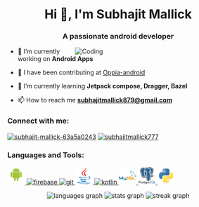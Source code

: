 <h1 align="center">Hi 👋, I'm Subhajit Mallick</h1>
<h3 align="center">A passionate android developer</h3>
<img align="right" alt="Coding" width="350" src="https://verisoft.ai/wp-content/uploads/2022/05/programmer-animation.gif">


- 🔭 I’m currently working on **Android Apps**

- 👯 I have been contributing at [Oppia-android](https://github.com/oppia/oppia-android)

- 🌱 I’m currently learning **Jetpack compose, Dragger, Bazel**

- 📫 How to reach me **subhajitmallick879@gmail.com**

<h3 align="left">Connect with me:</h3>
<p align="left">
<a href="https://linkedin.com/in/subhajit-mallick-63a5a0243" target="blank"><img align="center" src="https://raw.githubusercontent.com/rahuldkjain/github-profile-readme-generator/master/src/images/icons/Social/linked-in-alt.svg" alt="subhajit-mallick-63a5a0243" height="30" width="40" /></a>
<a href="https://www.leetcode.com/subhajitmallick777" target="blank"><img align="center" src="https://raw.githubusercontent.com/rahuldkjain/github-profile-readme-generator/master/src/images/icons/Social/leet-code.svg" alt="subhajitmallick777" height="30" width="40" /></a>
</p>

<h3 align="left">Languages and Tools:</h3>
<p align="left"> <a href="https://developer.android.com" target="_blank" rel="noreferrer"> <img src="https://raw.githubusercontent.com/devicons/devicon/master/icons/android/android-original-wordmark.svg" alt="android" width="40" height="40"/> </a> <a href="https://firebase.google.com/" target="_blank" rel="noreferrer"> <img src="https://www.vectorlogo.zone/logos/firebase/firebase-icon.svg" alt="firebase" width="40" height="40"/> </a> <a href="https://git-scm.com/" target="_blank" rel="noreferrer"> <img src="https://www.vectorlogo.zone/logos/git-scm/git-scm-icon.svg" alt="git" width="40" height="40"/> </a> <a href="https://www.java.com" target="_blank" rel="noreferrer"> <img src="https://raw.githubusercontent.com/devicons/devicon/master/icons/java/java-original.svg" alt="java" width="40" height="40"/> </a> <a href="https://kotlinlang.org" target="_blank" rel="noreferrer"> <img src="https://www.vectorlogo.zone/logos/kotlinlang/kotlinlang-icon.svg" alt="kotlin" width="40" height="40"/> </a> <a href="https://www.mysql.com/" target="_blank" rel="noreferrer"> <img src="https://raw.githubusercontent.com/devicons/devicon/master/icons/mysql/mysql-original-wordmark.svg" alt="mysql" width="40" height="40"/> </a> <a href="https://www.postgresql.org" target="_blank" rel="noreferrer"> <img src="https://raw.githubusercontent.com/devicons/devicon/master/icons/postgresql/postgresql-original-wordmark.svg" alt="postgresql" width="40" height="40"/> </a> <a href="https://www.python.org" target="_blank" rel="noreferrer"> <img src="https://raw.githubusercontent.com/devicons/devicon/master/icons/python/python-original.svg" alt="python" width="40" height="40"/> </a> </p>

<div align="center">
  <img src="https://github-readme-stats.vercel.app/api/top-langs?username=subhajitxyz&locale=en&hide_title=false&layout=compact&card_width=320&langs_count=5&theme=dracula&hide_border=false" height="150" alt="languages graph"  />
  <img src="https://github-readme-stats.vercel.app/api?username=subhajitxyz&hide_title=false&hide_rank=false&show_icons=true&include_all_commits=true&count_private=true&disable_animations=false&theme=dracula&locale=en&hide_border=false" 
    height="150" alt="stats graph"  />
  <img src="https://streak-stats.demolab.com?user=subhajitxyz&locale=en&mode=daily&theme=dark&hide_border=false&border_radius=5&order=3" height="220" alt="streak graph"  />
</div>

